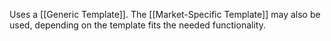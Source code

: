 Uses a [[Generic Template]]. The [[Market-Specific Template]] may also be used, depending on the template fits the needed functionality.